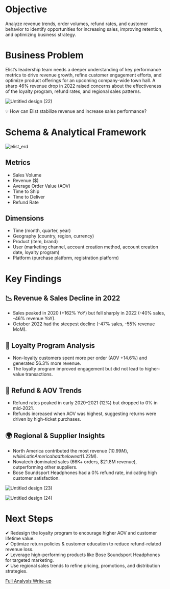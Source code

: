 # Objective
Analyze revenue trends, order volumes, refund rates, and customer behavior to identify opportunities for increasing sales, improving retention, and optimizing business strategy.

# Business Problem
Elist’s leadership team needs a deeper understanding of key performance metrics to drive revenue growth, refine customer engagement efforts, and optimize product offerings for an upcoming company-wide town hall. A sharp 46% revenue drop in 2022 raised concerns about the effectiveness of the loyalty program, refund rates, and regional sales patterns.

![Untitled design (22)](https://github.com/user-attachments/assets/25362208-6656-496f-8fd3-95e6cc517435)

💡 How can Elist stabilize revenue and increase sales performance?

# Schema & Analytical Framework

![elist_erd](https://github.com/user-attachments/assets/e752b496-423a-4060-bea6-b5e6de8dec5b)

## Metrics
- Sales Volume
- Revenue ($)
- Average Order Value (AOV)
- Time to Ship
- Time to Deliver
- Refund Rate

## Dimensions
- Time (month, quarter, year)
- Geography (country, region, currency)
- Product (item, brand)
- User (marketing channel, account creation method, account creation date, loyalty program)
- Platform (purchase platform, registration platform)

# Key Findings

## 📉 Revenue & Sales Decline in 2022
- Sales peaked in 2020 (+162% YoY) but fell sharply in 2022 (-40% sales, -46% revenue YoY).
- October 2022 had the steepest decline (-47% sales, -55% revenue MoM).

## 🎯 Loyalty Program Analysis
- Non-loyalty customers spent more per order (AOV +14.6%) and generated 56.3% more revenue.
- The loyalty program improved engagement but did not lead to higher-value transactions.

## 🔄 Refund & AOV Trends
- Refund rates peaked in early 2020–2021 (12%) but dropped to 0% in mid-2021.
- Refunds increased when AOV was highest, suggesting returns were driven by high-ticket purchases.

## 🌍 Regional & Supplier Insights
- North America contributed the most revenue ($10.99M), while Latin America had the lowest ($1.22M).
- Novatech dominated sales (66K+ orders, $21.8M revenue), outperforming other suppliers.
- Bose Soundsport Headphones had a 0% refund rate, indicating high customer satisfaction.

![Untitled design (23)](https://github.com/user-attachments/assets/a30e3987-526e-4c35-a30b-63425007d539)

![Untitled design (24)](https://github.com/user-attachments/assets/b56c9da1-7bcb-4e06-83a2-8d5e4fd834ea)

# Next Steps
✔ Redesign the loyalty program to encourage higher AOV and customer lifetime value.\
✔ Optimize return policies & customer education to reduce refund-related revenue loss.\
✔ Leverage high-performing products like Bose Soundsport Headphones for targeted marketing.\
✔ Use regional sales trends to refine pricing, promotions, and distribution strategies.

[Full Analysis Write-up](https://app.kortex.co/public/document/3792363a-db60-4118-846a-ff55c1ab4acb)

